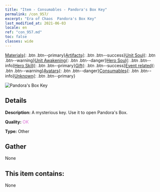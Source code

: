 ```yaml
---
title: "Item - Consumables - Pandora's Box Key"
permalink: /con_957/
excerpt: "Era of Chaos  Pandora's Box Key"
last_modified_at: 2021-06-03
locale: en
ref: "con_957.md"
toc: false
classes: wide
---
```

 [Materials](/Items/){: .btn .btn--primary}[Artifacts](/Items/Artifacts/){: .btn .btn--success}[Unit Soul](/Items/UnitSoul/){: .btn .btn--warning}[Unit Awakening](/Items/UnitAwakening/){: .btn .btn--danger}[Hero Soul](/Items/HeroSoul/){: .btn .btn--info}[Hero Skill](/Items/HeroSkill/){: .btn .btn--primary}[Gift](/Items/Gift/){: .btn .btn--success}[Event related](/Items/Events/){: .btn .btn--warning}[Avatars](/Items/Avatars/){: .btn .btn--danger}[Consumables](/Items/Consumables/){: .btn .btn--info}[Unknown](/Items/Unknown/){: .btn .btn--primary}

 ![Pandora's Box Key](/images/t/i_40052.png)

## Details
 **Description:** A mysterious key. Use it to open Pandora's Box.

 **Quality:** <span style="color: #DA70D6">OK</span>

 **Type:** Other

## Gather

  None

## This item contains:

  None

